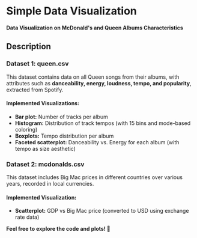 <h1>Simple Data Visualization</h1>
<p><strong>Data Visualization on McDonald's and Queen Albums Characteristics</strong></p>

<h2>Description</h2>

<h3>Dataset 1: queen.csv</h3>
<p>
    This dataset contains data on all Queen songs from their albums, with attributes such as 
    <strong>danceability, energy, loudness, tempo, and popularity</strong>, extracted from Spotify.
</p>

<h4>Implemented Visualizations:</h4>
<ul>
    <li><strong>Bar plot:</strong> Number of tracks per album</li>
    <li><strong>Histogram:</strong> Distribution of track tempos (with 15 bins and mode-based coloring)</li>
    <li><strong>Boxplots:</strong> Tempo distribution per album</li>
    <li><strong>Faceted scatterplot:</strong> Danceability vs. Energy for each album (with tempo as size aesthetic)</li>
</ul>

<h3>Dataset 2: mcdonalds.csv</h3>
<p>
    This dataset includes Big Mac prices in different countries over various years, recorded in local currencies.
</p>

<h4>Implemented Visualization:</h4>
<ul>
    <li><strong>Scatterplot:</strong> GDP vs Big Mac price (converted to USD using exchange rate data)</li>
</ul>

<p><strong>Feel free to explore the code and plots! 🚀</strong></p>
